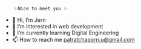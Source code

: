         ✨Nice to meet you ✨
 - 👋 Hi, I’m Jern      
 - 👀 I’m interested in web development
 - 🌱 I’m currently learning Digital Engineering
 - 📫 How to reach me patratchaporn.u@gmail.com 


<!---
Paratchaporn/Paratchaporn is a ✨ special ✨ repository because its `README.md` (this file) appears on your GitHub profile.
You can click the Preview link to take a look at your changes.
--->

